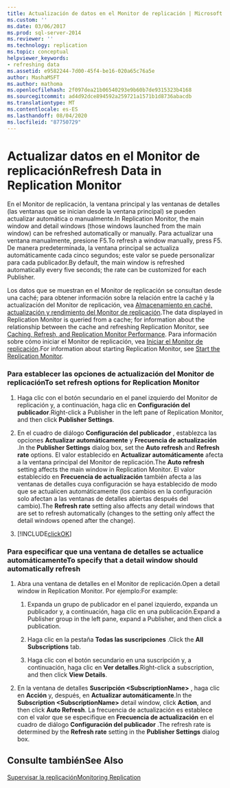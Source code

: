 ```yaml
---
title: Actualización de datos en el Monitor de replicación | Microsoft Docs
ms.custom: ''
ms.date: 03/06/2017
ms.prod: sql-server-2014
ms.reviewer: ''
ms.technology: replication
ms.topic: conceptual
helpviewer_keywords:
- refreshing data
ms.assetid: e9582244-7d00-45f4-be16-020a65c76a5e
author: MashaMSFT
ms.author: mathoma
ms.openlocfilehash: 2f097dea21b06540293e9b60b7de9315323b4168
ms.sourcegitcommit: ad4d92dce894592a259721a1571b1d8736abacdb
ms.translationtype: MT
ms.contentlocale: es-ES
ms.lasthandoff: 08/04/2020
ms.locfileid: "87750729"
---
```

# <a name="refresh-data-in-replication-monitor"></a><span data-ttu-id="8a37b-102">Actualizar datos en el Monitor de replicación</span><span class="sxs-lookup"><span data-stu-id="8a37b-102">Refresh Data in Replication Monitor</span></span>
  <span data-ttu-id="8a37b-103">En el Monitor de replicación, la ventana principal y las ventanas de detalles (las ventanas que se inician desde la ventana principal) se pueden actualizar automática o manualmente.</span><span class="sxs-lookup"><span data-stu-id="8a37b-103">In Replication Monitor, the main window and detail windows (those windows launched from the main window) can be refreshed automatically or manually.</span></span> <span data-ttu-id="8a37b-104">Para actualizar una ventana manualmente, presione F5.</span><span class="sxs-lookup"><span data-stu-id="8a37b-104">To refresh a window manually, press F5.</span></span> <span data-ttu-id="8a37b-105">De manera predeterminada, la ventana principal se actualiza automáticamente cada cinco segundos; este valor se puede personalizar para cada publicador.</span><span class="sxs-lookup"><span data-stu-id="8a37b-105">By default, the main window is refreshed automatically every five seconds; the rate can be customized for each Publisher.</span></span>  
  
 <span data-ttu-id="8a37b-106">Los datos que se muestran en el Monitor de replicación se consultan desde una caché; para obtener información sobre la relación entre la caché y la actualización del Monitor de replicación, vea [Almacenamiento en caché, actualización y rendimiento del Monitor de replicación](caching-refresh-and-replication-monitor-performance.md).</span><span class="sxs-lookup"><span data-stu-id="8a37b-106">The data displayed in Replication Monitor is queried from a cache; for information about the relationship between the cache and refreshing Replication Monitor, see [Caching, Refresh, and Replication Monitor Performance](caching-refresh-and-replication-monitor-performance.md).</span></span> <span data-ttu-id="8a37b-107">Para información sobre cómo iniciar el Monitor de replicación, vea [Iniciar el Monitor de replicación](start-the-replication-monitor.md).</span><span class="sxs-lookup"><span data-stu-id="8a37b-107">For information about starting Replication Monitor, see [Start the Replication Monitor](start-the-replication-monitor.md).</span></span>  
  
### <a name="to-set-refresh-options-for-replication-monitor"></a><span data-ttu-id="8a37b-108">Para establecer las opciones de actualización del Monitor de replicación</span><span class="sxs-lookup"><span data-stu-id="8a37b-108">To set refresh options for Replication Monitor</span></span>  
  
1.  <span data-ttu-id="8a37b-109">Haga clic con el botón secundario en el panel izquierdo del Monitor de replicación y, a continuación, haga clic en **Configuración del publicador**.</span><span class="sxs-lookup"><span data-stu-id="8a37b-109">Right-click a Publisher in the left pane of Replication Monitor, and then click **Publisher Settings**.</span></span>  
  
2.  <span data-ttu-id="8a37b-110">En el cuadro de diálogo **Configuración del publicador** , establezca las opciones **Actualizar automáticamente** y **Frecuencia de actualización** .</span><span class="sxs-lookup"><span data-stu-id="8a37b-110">In the **Publisher Settings** dialog box, set the **Auto refresh** and **Refresh rate** options.</span></span> <span data-ttu-id="8a37b-111">El valor establecido en **Actualizar automáticamente** afecta a la ventana principal del Monitor de replicación.</span><span class="sxs-lookup"><span data-stu-id="8a37b-111">The **Auto refresh** setting affects the main window in Replication Monitor.</span></span> <span data-ttu-id="8a37b-112">El valor establecido en **Frecuencia de actualización** también afecta a las ventanas de detalles cuya configuración se haya establecido de modo que se actualicen automáticamente (los cambios en la configuración solo afectan a las ventanas de detalles abiertas después del cambio).</span><span class="sxs-lookup"><span data-stu-id="8a37b-112">The **Refresh rate** setting also affects any detail windows that are set to refresh automatically (changes to the setting only affect the detail windows opened after the change).</span></span>  
  
3.  [!INCLUDE[clickOK](../../../includes/clickok-md.md)]  
  
### <a name="to-specify-that-a-detail-window-should-automatically-refresh"></a><span data-ttu-id="8a37b-113">Para especificar que una ventana de detalles se actualice automáticamente</span><span class="sxs-lookup"><span data-stu-id="8a37b-113">To specify that a detail window should automatically refresh</span></span>  
  
1.  <span data-ttu-id="8a37b-114">Abra una ventana de detalles en el Monitor de replicación.</span><span class="sxs-lookup"><span data-stu-id="8a37b-114">Open a detail window in Replication Monitor.</span></span> <span data-ttu-id="8a37b-115">Por ejemplo:</span><span class="sxs-lookup"><span data-stu-id="8a37b-115">For example:</span></span>  
  
    1.  <span data-ttu-id="8a37b-116">Expanda un grupo de publicador en el panel izquierdo, expanda un publicador y, a continuación, haga clic en una publicación.</span><span class="sxs-lookup"><span data-stu-id="8a37b-116">Expand a Publisher group in the left pane, expand a Publisher, and then click a publication.</span></span>  
  
    2.  <span data-ttu-id="8a37b-117">Haga clic en la pestaña **Todas las suscripciones** .</span><span class="sxs-lookup"><span data-stu-id="8a37b-117">Click the **All Subscriptions** tab.</span></span>  
  
    3.  <span data-ttu-id="8a37b-118">Haga clic con el botón secundario en una suscripción y, a continuación, haga clic en **Ver detalles**.</span><span class="sxs-lookup"><span data-stu-id="8a37b-118">Right-click a subscription, and then click **View Details**.</span></span>  
  
2.  <span data-ttu-id="8a37b-119">En la ventana de detalles **Suscripción \<SubscriptionName>** , haga clic en **Acción** y, después, en **Actualizar automáticamente**.</span><span class="sxs-lookup"><span data-stu-id="8a37b-119">In the **Subscription \<SubscriptionName>** detail window, click **Action**, and then click **Auto Refresh**.</span></span> <span data-ttu-id="8a37b-120">La frecuencia de actualización es establece con el valor que se especifique en **Frecuencia de actualización** en el cuadro de diálogo **Configuración del publicador** .</span><span class="sxs-lookup"><span data-stu-id="8a37b-120">The refresh rate is determined by the **Refresh rate** setting in the **Publisher Settings** dialog box.</span></span>  
  
## <a name="see-also"></a><span data-ttu-id="8a37b-121">Consulte también</span><span class="sxs-lookup"><span data-stu-id="8a37b-121">See Also</span></span>  
 [<span data-ttu-id="8a37b-122">Supervisar la replicación</span><span class="sxs-lookup"><span data-stu-id="8a37b-122">Monitoring Replication</span></span>](../monitoring-replication.md)  
  
  
